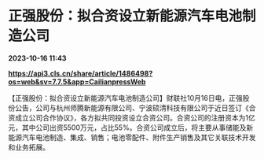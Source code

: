 # 正强股份：拟合资设立新能源汽车电池制造公司

**2023-10-16 11:43**

**https://api3.cls.cn/share/article/1486498?os=web&sv=7.7.5&app=CailianpressWeb**

【正强股份：拟合资设立新能源汽车电池制造公司】财联社10月16日电，正强股份公告，公司与杭州师腾新能源有限公司、宁波硕清科技有限公司于近日签订《合资成立公司合作协议》，各方拟共同投资设立合资公司。合资公司的注册资本为1亿元，其中公司出资5500万元，占比55%。合资公司成立后，将主要从事储能及新能源汽车电池制造、集成、销售；电池零配件、附件生产销售及其它关联技术开发和业务拓展。